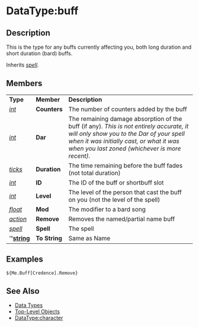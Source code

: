 # DataType:buff

## Description

This is the type for any buffs currently affecting you, both long duration and short duration \(bard\) buffs.

Inherits [_spell_](datatype-spell.md).

## Members

|  |  |  |
| :--- | :--- | :--- |
| **Type** | **Member** | **Description** |
| [_int_](datatype-int.md) | **Counters** | The number of counters added by the buff |
| [_int_](datatype-int.md) | **Dar** | The remaining damage absorption of the buff \(if any\). _This is not entirely accurate, it will only show you to the Dar of your spell when it was initially cast, or what it was when you last zoned \(whichever is more recent\)._ |
| [_ticks_](datatype-ticks.md) | **Duration** | The time remaining before the buff fades \(not total duration\) |
| [_int_](datatype-int.md) | **ID** | The ID of the buff or shortbuff slot |
| [_int_](datatype-int.md) | **Level** | The level of the person that cast the buff on you \(not the level of the spell\) |
| [_float_](datatype-float.md) | **Mod** | The modifier to a bard song |
| [_action_](datatype-action.md) | **Remove** | Removes the named/partial name buff |
| [_spell_](datatype-spell.md) | **Spell** | The spell |
| '**'**[**string**](datatype-string.md) | **To String** | Same as Name |

## Examples

`${Me.Buff[Credence].Remove}`

## See Also

* [Data Types](./)
* [Top-Level Objects](../top-level-objects/)
* [DataType:character](datatype-character.md)

